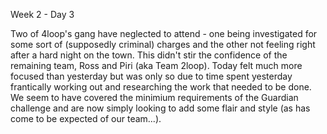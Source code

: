 Week 2 - Day 3


Two of 4loop's gang have neglected to attend - one being investigated for some sort of (supposedly criminal) charges and the other not feeling right after a hard night on the town. This didn't stir the confidence of the remaining team, Ross and Piri (aka Team 2loop). Today felt much more focused than yesterday but was only so due to time spent yesterday frantically working out and researching the work that needed to be done. We seem to have covered the minimium requirements of the Guardian challenge and are now simply looking to add some flair and style (as has come to be expected of our team...). 